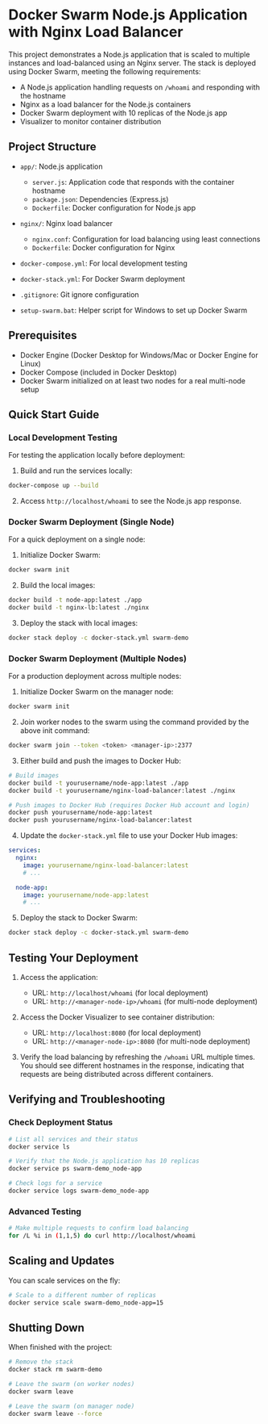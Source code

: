 # Docker Swarm Node.js Application with Nginx Load Balancer

This project demonstrates a Node.js application that is scaled to multiple instances and load-balanced using an Nginx server. The stack is deployed using Docker Swarm, meeting the following requirements:
- A Node.js application handling requests on `/whoami` and responding with the hostname
- Nginx as a load balancer for the Node.js containers
- Docker Swarm deployment with 10 replicas of the Node.js app
- Visualizer to monitor container distribution

## Project Structure

- `app/`: Node.js application
  - `server.js`: Application code that responds with the container hostname
  - `package.json`: Dependencies (Express.js)
  - `Dockerfile`: Docker configuration for Node.js app

- `nginx/`: Nginx load balancer
  - `nginx.conf`: Configuration for load balancing using least connections
  - `Dockerfile`: Docker configuration for Nginx

- `docker-compose.yml`: For local development testing
- `docker-stack.yml`: For Docker Swarm deployment
- `.gitignore`: Git ignore configuration
- `setup-swarm.bat`: Helper script for Windows to set up Docker Swarm

## Prerequisites

- Docker Engine (Docker Desktop for Windows/Mac or Docker Engine for Linux)
- Docker Compose (included in Docker Desktop)
- Docker Swarm initialized on at least two nodes for a real multi-node setup

## Quick Start Guide

### Local Development Testing

For testing the application locally before deployment:

1. Build and run the services locally:

```bash
docker-compose up --build
```

2. Access `http://localhost/whoami` to see the Node.js app response.

### Docker Swarm Deployment (Single Node)

For a quick deployment on a single node:

1. Initialize Docker Swarm:

```bash
docker swarm init
```

2. Build the local images:

```bash
docker build -t node-app:latest ./app
docker build -t nginx-lb:latest ./nginx
```

3. Deploy the stack with local images:

```bash
docker stack deploy -c docker-stack.yml swarm-demo
```

### Docker Swarm Deployment (Multiple Nodes)

For a production deployment across multiple nodes:

1. Initialize Docker Swarm on the manager node:

```bash
docker swarm init
```

2. Join worker nodes to the swarm using the command provided by the above init command:

```bash
docker swarm join --token <token> <manager-ip>:2377
```

3. Either build and push the images to Docker Hub:

```bash
# Build images
docker build -t yourusername/node-app:latest ./app
docker build -t yourusername/nginx-load-balancer:latest ./nginx

# Push images to Docker Hub (requires Docker Hub account and login)
docker push yourusername/node-app:latest
docker push yourusername/nginx-load-balancer:latest
```

4. Update the `docker-stack.yml` file to use your Docker Hub images:

```yaml
services:
  nginx:
    image: yourusername/nginx-load-balancer:latest
    # ...

  node-app:
    image: yourusername/node-app:latest
    # ...
```

5. Deploy the stack to Docker Swarm:

```bash
docker stack deploy -c docker-stack.yml swarm-demo
```

## Testing Your Deployment

1. Access the application:
   - URL: `http://localhost/whoami` (for local deployment) 
   - URL: `http://<manager-node-ip>/whoami` (for multi-node deployment)

2. Access the Docker Visualizer to see container distribution:
   - URL: `http://localhost:8080` (for local deployment)
   - URL: `http://<manager-node-ip>:8080` (for multi-node deployment)

3. Verify the load balancing by refreshing the `/whoami` URL multiple times. You should see different hostnames in the response, indicating that requests are being distributed across different containers.

## Verifying and Troubleshooting

### Check Deployment Status

```bash
# List all services and their status
docker service ls

# Verify that the Node.js application has 10 replicas
docker service ps swarm-demo_node-app

# Check logs for a service
docker service logs swarm-demo_node-app
```

### Advanced Testing

```bash
# Make multiple requests to confirm load balancing
for /L %i in (1,1,5) do curl http://localhost/whoami
```

## Scaling and Updates

You can scale services on the fly:

```bash
# Scale to a different number of replicas
docker service scale swarm-demo_node-app=15
```

## Shutting Down

When finished with the project:

```bash
# Remove the stack
docker stack rm swarm-demo

# Leave the swarm (on worker nodes)
docker swarm leave

# Leave the swarm (on manager node)
docker swarm leave --force
```
